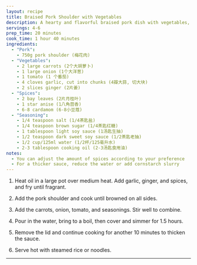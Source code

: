 ```yaml
---
layout: recipe
title: Braised Pork Shoulder with Vegetables
description: A hearty and flavorful braised pork dish with vegetables, perfect for a comforting meal
servings: 4-6
prep_time: 20 minutes
cook_time: 1 hour 40 minutes
ingredients:
  - "Pork":
    - 750g pork shoulder (梅花肉)
  - "Vegetables":
    - 2 large carrots (2个大胡萝卜)
    - 1 large onion (1个大洋葱)
    - 1 tomato (1 个番茄)
    - 4 cloves garlic, cut into chunks (4瓣大蒜, 切大块)
    - 2 slices ginger (2片姜)
  - "Spices":
    - 2 bay leaves (2片月桂叶)
    - 1 star anise (1八角茴香)
    - 6-8 cardamom (6-8小豆蔻)
  - "Seasoning":
    - 1/4 teaspoon salt (1/4茶匙盐)
    - 1/4 teaspoon brown sugar (1/4茶匙红糖)
    - 1 tablespoon light soy sauce (1汤匙生抽)
    - 1/2 teaspoon dark sweet soy sauce (1/2茶匙老抽)
    - 1/2 cup/125ml water (1/2杯/125毫升水)
    - 2-3 tablespoon cooking oil (2-3汤匙食用油)
notes:
  - You can adjust the amount of spices according to your preference
  - For a thicker sauce, reduce the water or add cornstarch slurry
---
```


1. Heat oil in a large pot over medium heat. Add garlic, ginger, and spices, and fry until fragrant.

2. Add the pork shoulder and cook until browned on all sides.

3. Add the carrots, onion, tomato, and seasonings. Stir well to combine.

4. Pour in the water, bring to a boil, then cover and simmer for 1.5 hours.

5. Remove the lid and continue cooking for another 10 minutes to thicken the sauce.

6. Serve hot with steamed rice or noodles.
---
